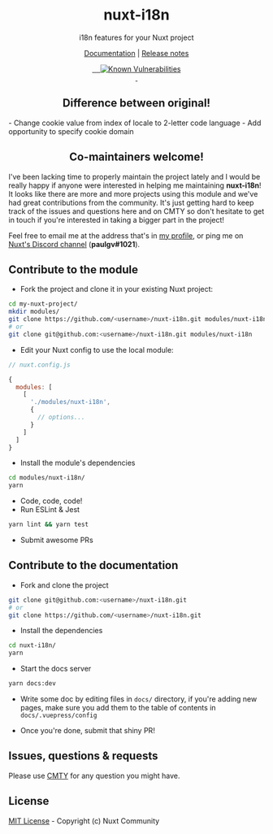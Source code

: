 <h1 align="center">nuxt-i18n</h1>
<p align="center">i18n features for your Nuxt project</p>

<p align="center">
<a href="https://nuxt-community.github.io/nuxt-i18n/">Documentation</a> | <a href="./CHANGELOG.md">Release notes</a>
</p>

<p align="center">
<a href="https://david-dm.org/nuxt-community/nuxt-i18n">
    <img alt="" src="https://david-dm.org/nuxt-community/nuxt-i18n/status.svg?style=flat-square">
</a>
<a href="https://standardjs.com">
    <img alt="" src="https://img.shields.io/badge/code_style-standard-brightgreen.svg?style=flat-square">
</a>
<a href="https://circleci.com/gh/nuxt-community/nuxt-i18n">
    <img alt="" src="https://img.shields.io/circleci/project/github/nuxt-community/nuxt-i18n.svg?style=flat-square">
</a>
<a href="https://codecov.io/gh/nuxt-community/nuxt-i18n">
    <img alt="" src="https://img.shields.io/codecov/c/github/nuxt-community/nuxt-i18n.svg?style=flat-square">
</a>
<a href="https://snyk.io/test/github/nuxt-community/nuxt-i18n"><img src="https://snyk.io/test/github/nuxt-community/nuxt-i18n/badge.svg" alt="Known Vulnerabilities" data-canonical-src="https://snyk.io/test/github/nuxt-community/nuxt-i18n" style="max-width:100%;"/></a>
<br>
<a href="https://npmjs.com/package/nuxt-i18n">
    <img alt="" src="https://img.shields.io/npm/v/nuxt-i18n/latest.svg?style=flat-square">
</a>
<a href="https://npmjs.com/package/nuxt-i18n">
    <img alt="" src="https://img.shields.io/npm/dt/nuxt-i18n.svg?style=flat-square">
</a>
</p>

<h2 align="center">Difference between original!</h2>
 - Change cookie value from index of locale to 2-letter code language
 - Add opportunity to specify cookie domain

<h2 align="center">Co-maintainers welcome!</h2>

I've been lacking time to properly maintain the project lately and I would be really happy if anyone were interested in helping me maintaining **nuxt-i18n**! It looks like there are more and more projects using this module and we've had great contributions from the community. It's just getting hard to keep track of the issues and questions here and on CMTY so don't hesitate to get in touch if you're interested in taking a bigger part in the project!

Feel free to email me at the address that's in [my profile](https://github.com/paulgv), or ping me on [Nuxt's Discord channel](https://discord.nuxtjs.org/) (**paulgv#1021**).

## Contribute to the module

- Fork the project and clone it in your existing Nuxt project:

```sh
cd my-nuxt-project/
mkdir modules/
git clone https://github.com/<username>/nuxt-i18n.git modules/nuxt-i18n
# or
git clone git@github.com:<username>/nuxt-i18n.git modules/nuxt-i18n
```

- Edit your Nuxt config to use the local module:

```js
// nuxt.config.js

{
  modules: [
    [
      './modules/nuxt-i18n',
      {
        // options...
      }
    ]
  ]
}
```

- Install the module's dependencies

```sh
cd modules/nuxt-i18n/
yarn
```

- Code, code, code!
- Run ESLint & Jest

```sh
yarn lint && yarn test
```

- Submit awesome PRs

## Contribute to the documentation

- Fork and clone the project

```sh
git clone git@github.com:<username>/nuxt-i18n.git
# or
git clone https://github.com/<username>/nuxt-i18n.git
```

- Install the dependencies

```sh
cd nuxt-i18n/
yarn
```

- Start the docs server

```sh
yarn docs:dev
```

- Write some doc by editing files in `docs/` directory, if you're adding new pages, make sure you add them to the table of contents in `docs/.vuepress/config`

- Once you're done, submit that shiny PR!

## Issues, questions & requests

Please use [CMTY](https://cmty.app/nuxt/nuxt-i18n/issues) for any question you might have.

## License

[MIT License](./LICENSE) - Copyright (c) Nuxt Community
